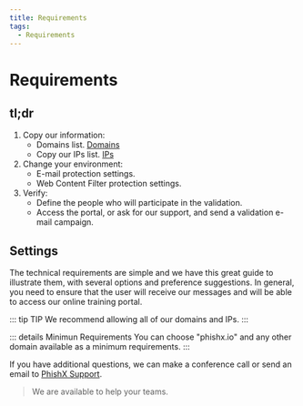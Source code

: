 ```yaml
---
title: Requirements
tags:
  - Requirements
---
```

# Requirements

## tl;dr

1. Copy our information:
   * Domains list. [Domains](/en/guide/requirements/domains)
   * Copy our IPs list. [IPs](/en/guide/requirements/ips)
2. Change your environment:
   * E-mail protection settings.
   * Web Content Filter protection settings.
3. Verify:
   * Define the people who will participate in the validation.
   * Access the portal, or ask for our support, and send a validation e-mail campaign.

## Settings

The technical requirements are simple and we have this great guide to illustrate them, with several options and preference suggestions.
In general, you need to ensure that the user will receive our messages and will be able to access our online training portal.

::: tip TIP
We recommend allowing all of our domains and IPs.
:::

::: details Minimun Requirements
You can choose "phishx.io" and any other domain available as a minimum requirements.
:::

If you have additional questions, we can make a conference call or send an email to [PhishX Support](mailto:support@phishx.io).

> We are available to help your teams.




